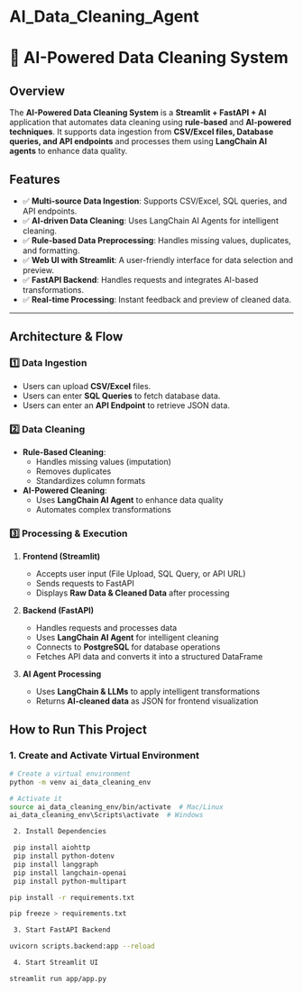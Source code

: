 # AI_Data_Cleaning_Agent

# 🧹 AI-Powered Data Cleaning System

##  Overview
The **AI-Powered Data Cleaning System** is a **Streamlit + FastAPI + AI** application that automates data cleaning using **rule-based** and **AI-powered techniques**. It supports data ingestion from **CSV/Excel files, Database queries, and API endpoints** and processes them using **LangChain AI agents** to enhance data quality.

##  Features

- ✅ **Multi-source Data Ingestion**: Supports CSV/Excel, SQL queries, and API endpoints.
- ✅ **AI-driven Data Cleaning**: Uses LangChain AI Agents for intelligent cleaning.
- ✅ **Rule-based Data Preprocessing**: Handles missing values, duplicates, and formatting.
- ✅ **Web UI with Streamlit**: A user-friendly interface for data selection and preview.
- ✅ **FastAPI Backend**: Handles requests and integrates AI-based transformations.
- ✅ **Real-time Processing**: Instant feedback and preview of cleaned data.

---

##  Architecture & Flow
### **1️⃣ Data Ingestion**
- Users can upload **CSV/Excel** files.
- Users can enter **SQL Queries** to fetch database data.
- Users can enter an **API Endpoint** to retrieve JSON data.

### **2️⃣ Data Cleaning**
- **Rule-Based Cleaning**:
  - Handles missing values (imputation)
  - Removes duplicates
  - Standardizes column formats
- **AI-Powered Cleaning**:
  - Uses **LangChain AI Agent** to enhance data quality
  - Automates complex transformations

### **3️⃣ Processing & Execution**
1. **Frontend (Streamlit)**
   - Accepts user input (File Upload, SQL Query, or API URL)
   - Sends requests to FastAPI
   - Displays **Raw Data & Cleaned Data** after processing

2. **Backend (FastAPI)**
   - Handles requests and processes data
   - Uses **LangChain AI Agent** for intelligent cleaning
   - Connects to **PostgreSQL** for database operations
   - Fetches API data and converts it into a structured DataFrame

3. **AI Agent Processing**
   - Uses **LangChain & LLMs** to apply intelligent transformations
   - Returns **AI-cleaned data** as JSON for frontend visualization


##  How to Run This Project

###  1. Create and Activate Virtual Environment
```bash
# Create a virtual environment
python -m venv ai_data_cleaning_env

# Activate it
source ai_data_cleaning_env/bin/activate  # Mac/Linux
ai_data_cleaning_env\Scripts\activate  # Windows

 2. Install Dependencies

 pip install aiohttp
 pip install python-dotenv
 pip install langgraph
 pip install langchain-openai
 pip install python-multipart 

pip install -r requirements.txt

pip freeze > requirements.txt

 3. Start FastAPI Backend

uvicorn scripts.backend:app --reload

 4. Start Streamlit UI

streamlit run app/app.py










